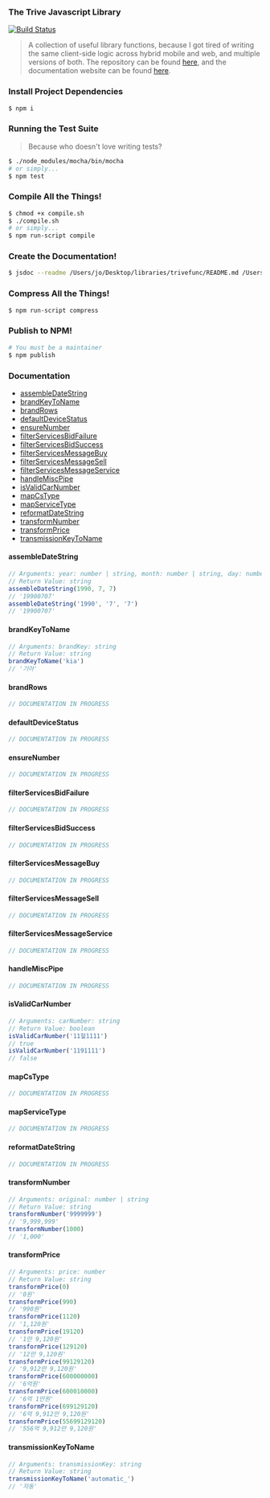 ### The Trive Javascript Library

[![Build Status](https://travis-ci.org/chousemath/trive.svg?branch=master)](https://travis-ci.org/chousemath/trive)

> A collection of useful library functions, because I got tired of writing the same client-side logic across hybrid mobile and web, and multiple versions of both. The repository can be found [here](https://github.com/chousemath/trive), and the documentation website can be found [here](https://trive-library-docs.firebaseapp.com/).

### Install Project Dependencies

```bash
$ npm i
```

### Running the Test Suite

> Because who doesn't love writing tests?

```bash
$ ./node_modules/mocha/bin/mocha
# or simply...
$ npm test
```

### Compile All the Things!

```bash
$ chmod +x compile.sh
$ ./compile.sh
# or simply...
$ npm run-script compile
```

### Create the Documentation!

```bash
$ jsdoc --readme /Users/jo/Desktop/libraries/trivefunc/README.md /Users/jo/Desktop/libraries/trivefunc/index.js
```

### Compress All the Things!

```bash
$ npm run-script compress
```

### Publish to NPM!

```bash
# You must be a maintainer
$ npm publish
```

### Documentation

* [assembleDateString](#assembledatestring)
* [brandKeyToName](#brandkeytoname)
* [brandRows](#brandrows)
* [defaultDeviceStatus](#defaultdevicestatus)
* [ensureNumber](#ensurenumber)
* [filterServicesBidFailure](#filterservicesbidfailure)
* [filterServicesBidSuccess](#filterservicesbidsuccess)
* [filterServicesMessageBuy](#filterservicesmessagebuy)
* [filterServicesMessageSell](#filterservicesmessagesell)
* [filterServicesMessageService](#filterservicesmessageservice)
* [handleMiscPipe](#handlemiscpipe)
* [isValidCarNumber](#isvalidcarnumber)
* [mapCsType](#mapcstype)
* [mapServiceType](#mapservicetype)
* [reformatDateString](#reformatdatestring)
* [transformNumber](#transformnumber)
* [transformPrice](#transformprice)
* [transmissionKeyToName](#transmissionkeytoname)

#### **assembleDateString**

```javascript
// Arguments: year: number | string, month: number | string, day: number | string
// Return Value: string
assembleDateString(1990, 7, 7)
// '19900707'
assembleDateString('1990', '7', '7')
// '19900707'
```

#### **brandKeyToName**

```javascript
// Arguments: brandKey: string
// Return Value: string
brandKeyToName('kia')
// '기아'
```

#### **brandRows**

```javascript
// DOCUMENTATION IN PROGRESS
```

#### **defaultDeviceStatus**

```javascript
// DOCUMENTATION IN PROGRESS
```

#### **ensureNumber**

```javascript
// DOCUMENTATION IN PROGRESS
```

#### **filterServicesBidFailure**

```javascript
// DOCUMENTATION IN PROGRESS
```

#### **filterServicesBidSuccess**

```javascript
// DOCUMENTATION IN PROGRESS
```

#### **filterServicesMessageBuy**

```javascript
// DOCUMENTATION IN PROGRESS
```

#### **filterServicesMessageSell**

```javascript
// DOCUMENTATION IN PROGRESS
```

#### **filterServicesMessageService**

```javascript
// DOCUMENTATION IN PROGRESS
```

#### **handleMiscPipe**

```javascript
// DOCUMENTATION IN PROGRESS
```

#### **isValidCarNumber**

```javascript
// Arguments: carNumber: string
// Return Value: boolean
isValidCarNumber('11헐1111')
// true
isValidCarNumber('1191111')
// false
```

#### **mapCsType**

```javascript
// DOCUMENTATION IN PROGRESS
```

#### **mapServiceType**

```javascript
// DOCUMENTATION IN PROGRESS
```

#### **reformatDateString**

```javascript
// DOCUMENTATION IN PROGRESS
```

#### **transformNumber**

```javascript
// Arguments: original: number | string
// Return Value: string
transformNumber('9999999')
// '9,999,999'
transformNumber(1000)
// '1,000'
```

#### **transformPrice**

```javascript
// Arguments: price: number
// Return Value: string
transformPrice(0)
// '0원'
transformPrice(990)
// '990원'
transformPrice(1120)
// '1,120원'
transformPrice(19120)
// '1만 9,120원'
transformPrice(129120)
// '12만 9,120원'
transformPrice(99129120)
// '9,912만 9,120원'
transformPrice(600000000)
// '6억원'
transformPrice(600010000)
// '6억 1만원'
transformPrice(699129120)
// '6억 9,912만 9,120원'
transformPrice(55699129120)
// '556억 9,912만 9,120원'
```

#### **transmissionKeyToName**

```javascript
// Arguments: transmissionKey: string
// Return Value: string
transmissionKeyToName('automatic_')
// '자동'
```
